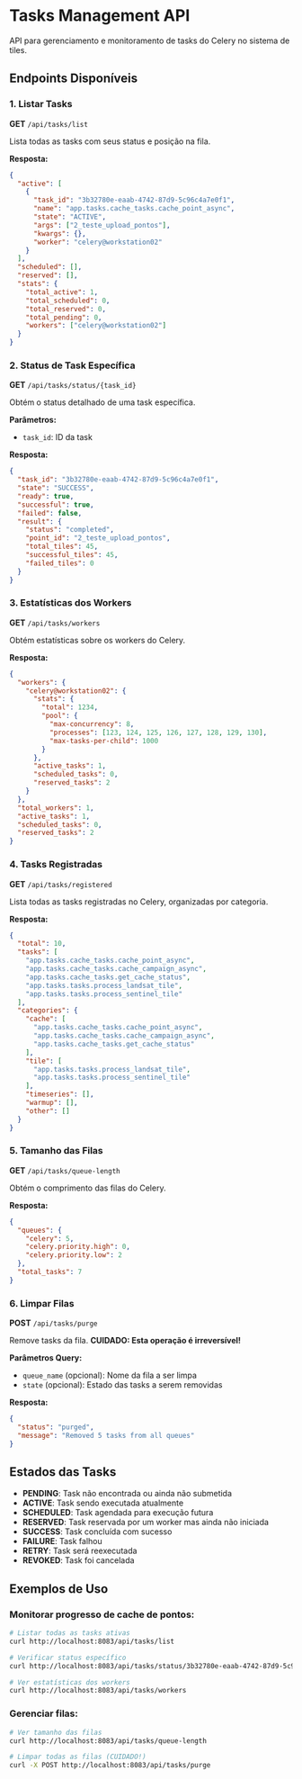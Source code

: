 # Tasks Management API

API para gerenciamento e monitoramento de tasks do Celery no sistema de tiles.

## Endpoints Disponíveis

### 1. Listar Tasks
**GET** `/api/tasks/list`

Lista todas as tasks com seus status e posição na fila.

**Resposta:**
```json
{
  "active": [
    {
      "task_id": "3b32780e-eaab-4742-87d9-5c96c4a7e0f1",
      "name": "app.tasks.cache_tasks.cache_point_async",
      "state": "ACTIVE",
      "args": ["2_teste_upload_pontos"],
      "kwargs": {},
      "worker": "celery@workstation02"
    }
  ],
  "scheduled": [],
  "reserved": [],
  "stats": {
    "total_active": 1,
    "total_scheduled": 0,
    "total_reserved": 0,
    "total_pending": 0,
    "workers": ["celery@workstation02"]
  }
}
```

### 2. Status de Task Específica
**GET** `/api/tasks/status/{task_id}`

Obtém o status detalhado de uma task específica.

**Parâmetros:**
- `task_id`: ID da task

**Resposta:**
```json
{
  "task_id": "3b32780e-eaab-4742-87d9-5c96c4a7e0f1",
  "state": "SUCCESS",
  "ready": true,
  "successful": true,
  "failed": false,
  "result": {
    "status": "completed",
    "point_id": "2_teste_upload_pontos",
    "total_tiles": 45,
    "successful_tiles": 45,
    "failed_tiles": 0
  }
}
```

### 3. Estatísticas dos Workers
**GET** `/api/tasks/workers`

Obtém estatísticas sobre os workers do Celery.

**Resposta:**
```json
{
  "workers": {
    "celery@workstation02": {
      "stats": {
        "total": 1234,
        "pool": {
          "max-concurrency": 8,
          "processes": [123, 124, 125, 126, 127, 128, 129, 130],
          "max-tasks-per-child": 1000
        }
      },
      "active_tasks": 1,
      "scheduled_tasks": 0,
      "reserved_tasks": 2
    }
  },
  "total_workers": 1,
  "active_tasks": 1,
  "scheduled_tasks": 0,
  "reserved_tasks": 2
}
```

### 4. Tasks Registradas
**GET** `/api/tasks/registered`

Lista todas as tasks registradas no Celery, organizadas por categoria.

**Resposta:**
```json
{
  "total": 10,
  "tasks": [
    "app.tasks.cache_tasks.cache_point_async",
    "app.tasks.cache_tasks.cache_campaign_async",
    "app.tasks.cache_tasks.get_cache_status",
    "app.tasks.tasks.process_landsat_tile",
    "app.tasks.tasks.process_sentinel_tile"
  ],
  "categories": {
    "cache": [
      "app.tasks.cache_tasks.cache_point_async",
      "app.tasks.cache_tasks.cache_campaign_async",
      "app.tasks.cache_tasks.get_cache_status"
    ],
    "tile": [
      "app.tasks.tasks.process_landsat_tile",
      "app.tasks.tasks.process_sentinel_tile"
    ],
    "timeseries": [],
    "warmup": [],
    "other": []
  }
}
```

### 5. Tamanho das Filas
**GET** `/api/tasks/queue-length`

Obtém o comprimento das filas do Celery.

**Resposta:**
```json
{
  "queues": {
    "celery": 5,
    "celery.priority.high": 0,
    "celery.priority.low": 2
  },
  "total_tasks": 7
}
```

### 6. Limpar Filas
**POST** `/api/tasks/purge`

Remove tasks da fila. **CUIDADO: Esta operação é irreversível!**

**Parâmetros Query:**
- `queue_name` (opcional): Nome da fila a ser limpa
- `state` (opcional): Estado das tasks a serem removidas

**Resposta:**
```json
{
  "status": "purged",
  "message": "Removed 5 tasks from all queues"
}
```

## Estados das Tasks

- **PENDING**: Task não encontrada ou ainda não submetida
- **ACTIVE**: Task sendo executada atualmente
- **SCHEDULED**: Task agendada para execução futura
- **RESERVED**: Task reservada por um worker mas ainda não iniciada
- **SUCCESS**: Task concluída com sucesso
- **FAILURE**: Task falhou
- **RETRY**: Task será reexecutada
- **REVOKED**: Task foi cancelada

## Exemplos de Uso

### Monitorar progresso de cache de pontos:
```bash
# Listar todas as tasks ativas
curl http://localhost:8083/api/tasks/list

# Verificar status específico
curl http://localhost:8083/api/tasks/status/3b32780e-eaab-4742-87d9-5c96c4a7e0f1

# Ver estatísticas dos workers
curl http://localhost:8083/api/tasks/workers
```

### Gerenciar filas:
```bash
# Ver tamanho das filas
curl http://localhost:8083/api/tasks/queue-length

# Limpar todas as filas (CUIDADO!)
curl -X POST http://localhost:8083/api/tasks/purge
```